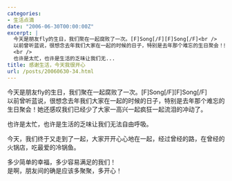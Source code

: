 ```yaml
---
categories:
- 生活点滴
date: "2006-06-30T00:00:00Z"
excerpt: |
  今天是朋友fly的生日，我们聚在一起腐败了一次。[F]Song[/F][F]Song[/F]<br />
  以前曾听蓝说，很想念去年我们大家在一起的时候的日子，特别是去年那个难忘的生日聚会！她还感叹我们已经少了大家一高兴一起疯狂一起流泪的冲动了。<br />
  <br />
  也许是太忙，也许是生活的乏味让我们无...
title: 感谢生活，今天我很开心
url: /posts/20060630-34.html
---
```

今天是朋友fly的生日，我们聚在一起腐败了一次。\[F]Song[/F\]\[F\]Song[/F]  
以前曾听蓝说，很想念去年我们大家在一起的时候的日子，特别是去年那个难忘的生日聚会！她还感叹我们已经少了大家一高兴一起疯狂一起流泪的冲动了。

也许是太忙，也许是生活的乏味让我们无法自由呼吸。

今天，我们终于又走到了一起，大家开开心心地在一起，经过曾经的路，在曾经的火锅店，吃最爱的冷锅鱼。

多少简单的幸福，多少容易满足的我们！  
是啊，朋友间的确是应该多聚聚，多开心！